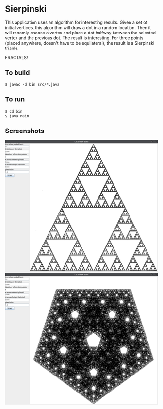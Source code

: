 # Sierpinski

This application uses an algorithm for interesting results.  Given a set of initial vertices, this algorithm will draw a dot in a random location.  Then it will ranomly choose a vertex and place a dot halfway between the selected vertex and the previous dot.  The result is interesting.  For three points (placed anywhere, doesn't have to be equilateral), the result is a Sierpinski trianle.

FRACTALS!

## To build

```
$ javac -d bin src/*.java
```

## To run
```
$ cd bin
$ java Main
```

## Screenshots

![Screenshot1](./img/screenshot1.png?raw=true "Screenshot 1")
![Screenshot2](./img/screenshot2.png?raw=true "Screenshot 2")
